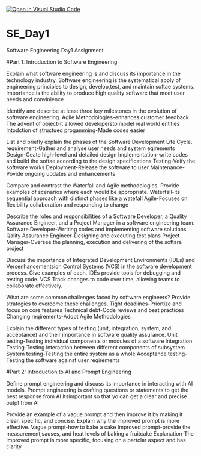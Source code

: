 [![Open in Visual Studio Code](https://classroom.github.com/assets/open-in-vscode-2e0aaae1b6195c2367325f4f02e2d04e9abb55f0b24a779b69b11b9e10269abc.svg)](https://classroom.github.com/online_ide?assignment_repo_id=15569939&assignment_repo_type=AssignmentRepo)
# SE_Day1
Software Engineering Day1 Assignment

#Part 1: Introduction to Software Engineering

Explain what software engineering is and discuss its importance in the technology industry.
Software engineering is the systematical apply of engineering principles to design, develop,test, and maintain softae systems.
Importance is the ability to produce high quality software that meet user needs and convinience


Identify and describe at least three key milestones in the evolution of software engineering.
Agile Methodologies-enhances customer feedback
The advent of object-it allowed developersto model real world entities
Intodction of structued progamming-Made codes easier


List and briefly explain the phases of the Software Development Life Cycle.
requirement-Gather and analyse user needs and system eqirements
Design-Ceate high-level and detailed design
Implementation-write codes and build the softae according to the design specifications
Testing-Veify the software works
Deployment-Release the software to user
Maintenance-Povide ongoing updates and enhancements


Compare and contrast the Waterfall and Agile methodologies. Provide examples of scenarios where each would be appropriate.
Waterfall-its sequential approach with distinct phases like a watefall
Agile-Focuses on flexibility collaboration and responding to change


Describe the roles and responsibilities of a Software Developer, a Quality Assurance Engineer, and a Project Manager in a software engineering team.
Software Developer-Wrriting codes and implementing software solutions
Qality Assurance Engineer-Designing and executing test plans
Project Manager-Oversee the planning, execution and delivering of the softare project


Discuss the importance of Integrated Development Environments (IDEs) and Versenhancementsion Control Systems (VCS) in the software development process. Give examples of each.
IDEs provide tools for debugging and testing code.
VCS Track changes to code over time, allowing teams to collaborate effectively.


What are some common challenges faced by software engineers? Provide strategies to overcome these challenges.
Tight deadlines-Priortize and focus on core features
Technical debt-Code reviews and best practices
Changing reqirements-Adopt Agile Methodologies


Explain the different types of testing (unit, integration, system, and acceptance) and their importance in software quality assurance.
Unit testing-Testing individual components or modules of a software
Integration Testing-Testing interaction between different components of subsystem
System testing-Testing the entire system as a whole
Acceptance testing-Testing the software against user reqirements


#Part 2: Introduction to AI and Prompt Engineering


Define prompt engineering and discuss its importance in interacting with AI models.
Prompt engineering is crafting questions or statements to get the best response from AI
Itsimportant so that yo can get a clear and precise outpt from AI


Provide an example of a vague prompt and then improve it by making it clear, specific, and concise. Explain why the improved prompt is more effective.
Vague prompt-how to bake a cake
Improved prompt-provide the measurement,sauses, and heat levels of baking a fruitcake
Explanation-The improved prompt is more specific, focusing on a partclar aspect and has clarity
